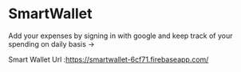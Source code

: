 # SmartWallet
Add your expenses by signing in with google and keep track of your spending on daily basis ->

Smart Wallet Url :https://smartwallet-6cf71.firebaseapp.com/
